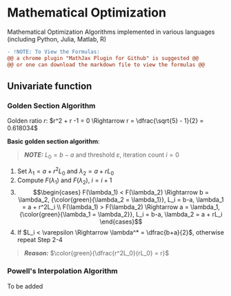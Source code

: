 # Mathematical Optimization
 Mathematical Optimization Algorithms implemented in various languages (including Python, Julia, Matlab, R)

```diff
- !NOTE: To View the Formulas:
@@ a chrome plugin "MathJax Plugin for Github" is suggested @@
@@ or one can download the markdown file to view the formulas @@
```

## Univariate function

### Golden Section Algorithm

Golden ratio $r$: $r^2 + r -1 = 0 \Rightarrow r = \dfrac{\sqrt{5} - 1}{2} = 0.618034$

**Basic golden section algorithm**:

> **_NOTE:_**  $L_0 = b - a$ and threshold $\varepsilon$, iteration count $i = 0$

1. Set $\lambda_1 = a + r^2L_0$ and $\lambda_2 = a + rL_0$
2. Compute $F(\lambda_1)$ and $F(\lambda_2)$, $i = i+1$
3. $$\begin{cases} 
F(\lambda_1) < F(\lambda_2) \Rightarrow b = \lambda_2, {\color{green}{\lambda_2 = \lambda_1}}, L_i = b-a, \lambda_1 =  a + r^2L_i \\ 
F(\lambda_1) > F(\lambda_2) \Rightarrow a = \lambda_1, {\color{green}{\lambda_1 = \lambda_2}}, L_i = b-a, \lambda_2 =  a + rL_i
\end{cases}$$
4. If $L_i < \varepsilon \Rightarrow \lambda^* = \dfrac{b+a}{2}$, otherwise repeat Step 2-4

> **_Reason:_** $\color{green}{\dfrac{r^2L_0}{rL_0} = r}$

### Powell's Interpolation Algorithm

To be added